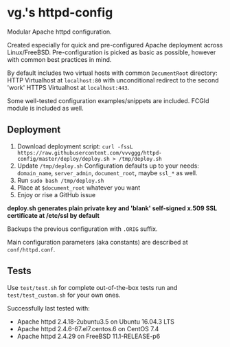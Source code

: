 # vg.'s httpd-config
Modular Apache httpd configuration.

Created especially for quick and pre-configured Apache deployment across Linux/FreeBSD. Pre-configuration is picked as basic as possible, however with common best practices in mind.

By default includes two virtual hosts with common `DocumentRoot` directory: HTTP Virtualhost at `localhost:80` with unconditional redirect to the second 'work' HTTPS Virtualhost at `localhost:443`.

Some well-tested configuration examples/snippets are included. FCGId module is included as well.

## Deployment

  1. Download deployment script: `curl -fssL https://raw.githubusercontent.com/vvvggg/httpd-config/master/deploy/deploy.sh > /tmp/deploy.sh`
  2. Update `/tmp/deploy.sh` Configuration defaults up to your needs: `domain_name`, `server_admin`, `document_root`, maybe `ssl_*` as well.
  3. Run `sudo bash /tmp/deploy.sh`
  4. Place at `$document_root` whatever you want
  5. Enjoy or rise a GitHub issue

**deploy.sh generates plain private key and 'blank' self-signed x.509 SSL certificate at /etc/ssl by default**

Backups the previous configuration with `.ORIG` suffix.

Main configuration parameters (aka constants) are described at `conf/httpd.conf`.

## Tests

Use `test/test.sh` for complete out-of-the-box tests run and `test/test_custom.sh` for your own ones.

Successfully last tested with:
 * Apache httpd 2.4.18-2ubuntu3.5 on Ubuntu 16.04.3 LTS
 * Apache httpd 2.4.6-67.el7.centos.6 on CentOS 7.4
 * Apache httpd 2.4.29 on FreeBSD 11.1-RELEASE-p6
